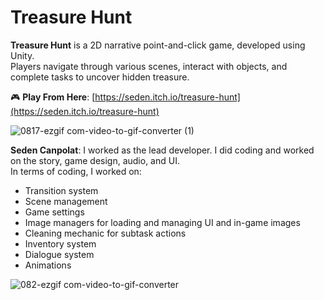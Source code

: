 # Treasure Hunt

**Treasure Hunt** is a 2D narrative point-and-click game, developed using Unity.  
Players navigate through various scenes, interact with objects, and complete tasks to uncover hidden treasure.

🎮 **Play From Here**: [https://seden.itch.io/treasure-hunt](https://seden.itch.io/treasure-hunt)

![0817-ezgif com-video-to-gif-converter (1)](https://github.com/user-attachments/assets/ef96054a-2af0-499f-baa4-dc5075536f82)

**Seden Canpolat**: I worked as the lead developer. I did coding and worked on the story, game design, audio, and UI.  
 In terms of coding, I worked on:
- Transition system  
- Scene management  
- Game settings  
- Image managers for loading and managing UI and in-game images  
- Cleaning mechanic for subtask actions  
- Inventory system  
- Dialogue system  
- Animations 

![082-ezgif com-video-to-gif-converter](https://github.com/user-attachments/assets/e341c5aa-e262-4c0b-ae37-89fa24bd3e49)

